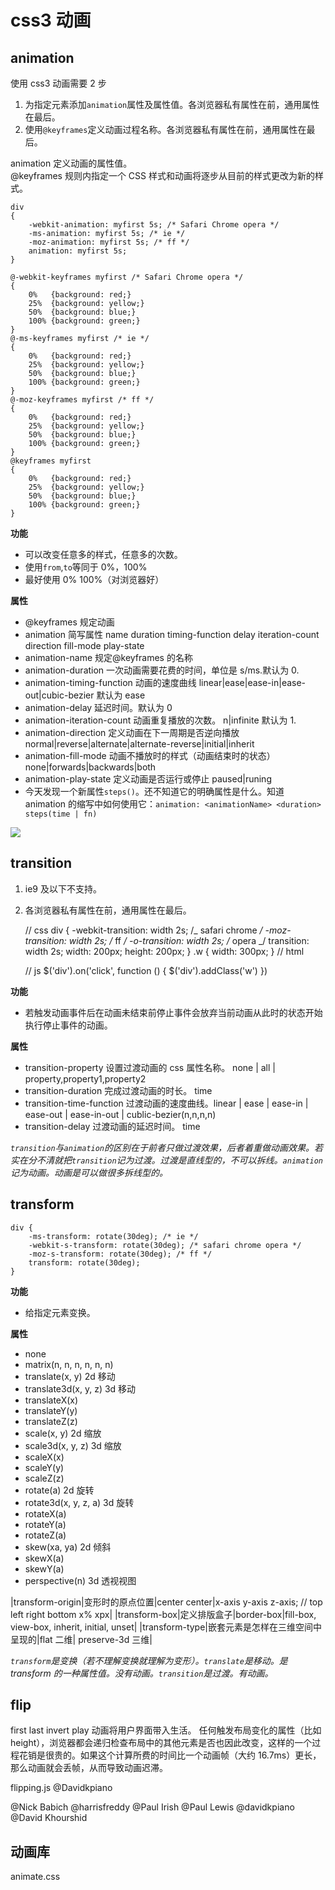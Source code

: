 # css3 动画

## animation

使用 css3 动画需要 2 步

1. 为指定元素添加`animation`属性及属性值。各浏览器私有属性在前，通用属性在最后。
2. 使用`@keyframes`定义动画过程名称。各浏览器私有属性在前，通用属性在最后。

animation 定义动画的属性值。  
@keyframes 规则内指定一个 CSS 样式和动画将逐步从目前的样式更改为新的样式。

    div
    {
        -webkit-animation: myfirst 5s; /* Safari Chrome opera */
        -ms-animation: myfirst 5s; /* ie */
        -moz-animation: myfirst 5s; /* ff */
        animation: myfirst 5s;
    }

    @-webkit-keyframes myfirst /* Safari Chrome opera */
    {
        0%   {background: red;}
        25%  {background: yellow;}
        50%  {background: blue;}
        100% {background: green;}
    }
    @-ms-keyframes myfirst /* ie */
    {
        0%   {background: red;}
        25%  {background: yellow;}
        50%  {background: blue;}
        100% {background: green;}
    }
    @-moz-keyframes myfirst /* ff */
    {
        0%   {background: red;}
        25%  {background: yellow;}
        50%  {background: blue;}
        100% {background: green;}
    }
    @keyframes myfirst
    {
        0%   {background: red;}
        25%  {background: yellow;}
        50%  {background: blue;}
        100% {background: green;}
    }

**功能**

- 可以改变任意多的样式，任意多的次数。
- 使用`from`,`to`等同于 0%，100%
- 最好使用 0% 100%（对浏览器好）

**属性**

- @keyframes 规定动画
- animation 简写属性 name duration timing-function delay iteration-count direction fill-mode play-state
- animation-name 规定@keyframes 的名称
- animation-duration 一次动画需要花费的时间，单位是 s/ms.默认为 0.
- animation-timing-function 动画的速度曲线 linear|ease|ease-in|ease-out|cubic-bezier 默认为 ease
- animation-delay 延迟时间。默认为 0
- animation-iteration-count 动画重复播放的次数。 n|infinite 默认为 1.
- animation-direction 定义动画在下一周期是否逆向播放 normal|reverse|alternate|alternate-reverse|initial|inherit
- animation-fill-mode 动画不播放时的样式（动画结束时的状态） none|forwards|backwards|both
- animation-play-state 定义动画是否运行或停止 paused|runing
- 今天发现一个新属性`steps()`。还不知道它的明确属性是什么。知道 animation 的缩写中如何使用它：`animation: <animationName> <duration> steps(time | fn)`

![](./image/animation.png)

## transition

1. ie9 及以下不支持。
2. 各浏览器私有属性在前，通用属性在最后。

   // css
   div {
   -webkit-transition: width 2s; /_ safari chrome _/
   -moz-transition: width 2s; /_ ff _/
   -o-transition: width 2s; /_ opera _/
   transition: width 2s;
   width: 200px;
   height: 200px;
   }
   .w {
   width: 300px;
   }
   // html
   <div></div>
   // js
   $('div').on('click', function () {
   	$('div').addClass('w')
   })

**功能**

- 若触发动画事件后在动画未结束前停止事件会放弃当前动画从此时的状态开始执行停止事件的动画。

**属性**

- transition-property 设置过渡动画的 css 属性名称。 none | all | property,property1,property2
- transition-duration 完成过渡动画的时长。 time
- transition-time-function 过渡动画的速度曲线。linear | ease | ease-in | ease-out | ease-in-out | cublic-bezier(n,n,n,n)
- transition-delay 过渡动画的延迟时间。 time

_`transition`与`animation`的区别在于前者只做过渡效果，后者着重做动画效果。若实在分不清就把`transition`记为过渡。过渡是直线型的，不可以拆线。`animation`记为动画。动画是可以做很多拆线型的。_

## transform

    div {
    	-ms-transform: rotate(30deg); /* ie */
    	-webkit-s-transform: rotate(30deg); /* safari chrome opera */
    	-moz-s-transform: rotate(30deg); /* ff */
    	transform: rotate(30deg);
    }

**功能**

- 给指定元素变换。

**属性**

- none
- matrix(n, n, n, n, n, n)
- translate(x, y) 2d 移动
- translate3d(x, y, z) 3d 移动
- translateX(x)
- translateY(y)
- translateZ(z)
- scale(x, y) 2d 缩放
- scale3d(x, y, z) 3d 缩放
- scaleX(x)
- scaleY(y)
- scaleZ(z)
- rotate(a) 2d 旋转
- rotate3d(x, y, z, a) 3d 旋转
- rotateX(a)
- rotateY(a)
- rotateZ(a)
- skew(xa, ya) 2d 倾斜
- skewX(a)
- skewY(a)
- perspective(n) 3d 透视视图

|transform-origin|变形时的原点位置|center center|x-axis y-axis z-axis; // top left right bottom x% xpx|
|transform-box|定义排版盒子|border-box|fill-box, view-box, inherit, initial, unset|
|transform-type|嵌套元素是怎样在三维空间中呈现的|flat 二维| preserve-3d 三维|

_`transform`是变换（若不理解变换就理解为变形）。`translate`是移动。是 transform 的一种属性值。没有动画。`transition`是过渡。有动画。_

## flip

first last invert play
动画将用户界面带入生活。
任何触发布局变化的属性（比如 height），浏览器都会递归检查布局中的其他元素是否也因此改变，这样的一个过程花销是很贵的。如果这个计算所费的时间比一个动画帧（大约 16.7ms）更长，那么动画就会丢帧，从而导致动画迟滞。

flipping.js @Davidkpiano

@Nick Babich
@harrisfreddy
@Paul Irish
@Paul Lewis
@davidkpiano
@David Khourshid

## 动画库

animate.css
